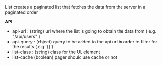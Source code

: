 List creates a paginated list that fetches the data from the server in a paginated order

**API**
  - api-url : (string) url where the list is going to obtain the data from ( e.g. "/api/users" )
  - api-query : (object) query to be added to the api url in order to filter for the results ( e.g '{}')
  - list-class : (string) class for the UL element
  - list-cache (boolean) pager should use cache or not

